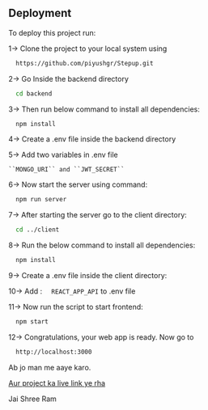 
## Deployment

To deploy this project run:

1-> Clone the project to your local system using

```bash
  https://github.com/piyushgr/Stepup.git
```

2-> Go Inside the backend directory

```bash
  cd backend
```
3-> Then run below command to install all dependencies:
```bash
  npm install
```
4-> Create a .env file inside the backend directory

5-> Add two variables in .env file

    ``MONGO_URI`` and ``JWT_SECRET``

6-> Now start the server using command:
```bash
  npm run server
```
7-> After starting the server go to the client directory:

```bash
  cd ../client
```

8-> Run the below command to install all dependencies:

```bash
  npm install
```

9-> Create a .env file inside the client directory:

10-> Add : ```  REACT_APP_API``` to .env file

11-> Now run the script to start frontend:

```bash
  npm start
```

12-> Congratulations, your web app is ready. Now go to 

```bash
  http://localhost:3000
```

Ab jo man me aaye karo.

[Aur project ka live link ye rha](https://stepupshoes.vercel.app/)

Jai Shree Ram

